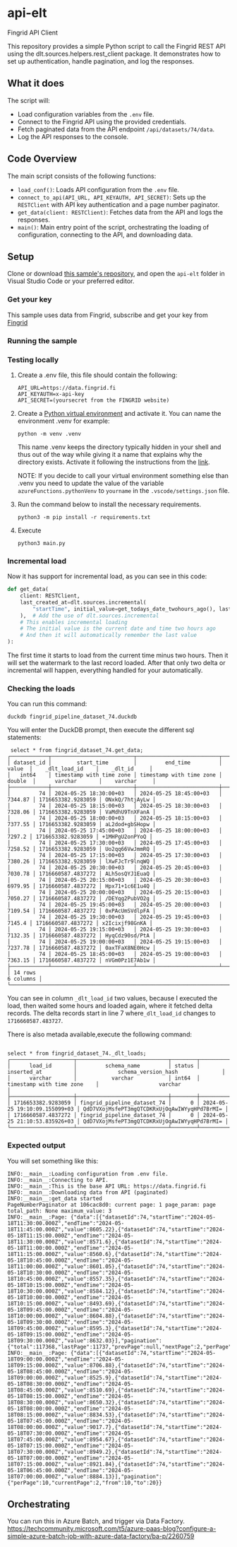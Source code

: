 # api-elt

Fingrid API Client

This repository provides a simple Python script to call the Fingrid REST API using the dlt.sources.helpers.rest_client package. It demonstrates how to set up authentication, handle pagination, and log the responses.

## What it does

The script will:

- Load configuration variables from the `.env` file.
- Connect to the Fingrid API using the provided credentials.
- Fetch paginated data from the API endpoint `/api/datasets/74/data`.
- Log the API responses to the console.

## Code Overview

The main script consists of the following functions:

- `load_conf()`: Loads API configuration from the `.env` file.
- `connect_to_api(API_URL, API_KEYAUTH, API_SECRET)`: Sets up the `RESTClient` with API key authentication and a page number paginator.
- `get_data(client: RESTClient)`: Fetches data from the API and logs the responses.
- `main()`: Main entry point of the script, orchestrating the loading of configuration, connecting to the API, and downloading data.

## Setup

Clone or download [this sample's repository](https://github.com/MiguelElGallo/api-elt), and open the `api-elt` folder in Visual Studio Code or your preferred editor.

### Get your key

This sample uses data from Fingrid, subscribe and get your key from [Fingrid](https://data.fingrid.fi/en/instructions)

### Running the sample

### Testing locally

1. Create a .env file, this file should contain the following:

    ```env
    API_URL=https://data.fingrid.fi
    API_KEYAUTH=x-api-key
    API_SECRET=(yoursecret from the FINGRID website)
    ```

2. Create a [Python virtual environment](https://docs.python.org/3/tutorial/venv.html#creating-virtual-environments) and activate it.
    You can name the environment .venv for example:

    ```log
    python -m venv .venv
    ```

    This name .venv keeps the directory typically hidden in your shell and thus out of the way while giving it a name that explains why the directory exists.
    Activate it following the instructions from the [link](https://docs.python.org/3/tutorial/venv.html#creating-virtual-environments).

    NOTE: If you decide to call your virtual environment something else than .venv you need to update the value of the variable `azureFunctions.pythonVenv` to `yourname` in the `.vscode/settings.json` file.

3. Run the command below to install the necessary requirements.

    ```shell
    python3 -m pip install -r requirements.txt
    ```

4. Execute

    ```shell
    python3 main.py
    ```

### Incremental load

Now it has support for incremental load, as you can see in this code:

```python
def get_data(
    client: RESTClient,
    last_created_at=dlt.sources.incremental(
        "startTime", initial_value=get_todays_date_twohours_ago(), last_value_func=max
    ),  # Add the use of dlt.sources.incremental
    # This enables incremental loading
    # The initial value is the current date and time two hours ago
    # And then it will automatically remember the last value
):
```

The first time it starts to load from the current time minus two hours. Then it will set the watermark to the last record loaded. After that only two delta or incremental will happen, everything handled for your automatically.

### Checking the loads

You can run this command:

```shell
duckdb fingrid_pipeline_dataset_74.duckdb
```

You will enter the DuckDB prompt, then execute the different sql statements:

```log
 select * from fingrid_dataset_74.get_data;
┌────────────┬──────────────────────────┬──────────────────────────┬─────────┬────────────────────┬────────────────┐
│ dataset_id │        start_time        │         end_time         │  value  │    _dlt_load_id    │    _dlt_id     │
│   int64    │ timestamp with time zone │ timestamp with time zone │ double  │      varchar       │    varchar     │
├────────────┼──────────────────────────┼──────────────────────────┼─────────┼────────────────────┼────────────────┤
│         74 │ 2024-05-25 18:30:00+03   │ 2024-05-25 18:45:00+03   │ 7344.87 │ 1716653382.9283059 │ ONxkQ/7htjAyLw │
│         74 │ 2024-05-25 18:15:00+03   │ 2024-05-25 18:30:00+03   │ 7328.06 │ 1716653382.9283059 │ VaMdhU9TnXFanA │
│         74 │ 2024-05-25 18:00:00+03   │ 2024-05-25 18:15:00+03   │ 7377.55 │ 1716653382.9283059 │ aL2dod+gbSHopw │
│         74 │ 2024-05-25 17:45:00+03   │ 2024-05-25 18:00:00+03   │  7297.2 │ 1716653382.9283059 │ +1MHPgU2onPYoQ │
│         74 │ 2024-05-25 17:30:00+03   │ 2024-05-25 17:45:00+03   │ 7258.52 │ 1716653382.9283059 │ Uo2qq66VwJmmRQ │
│         74 │ 2024-05-25 17:15:00+03   │ 2024-05-25 17:30:00+03   │ 7380.26 │ 1716653382.9283059 │ lXwFJcTr9lnqWQ │
│         74 │ 2024-05-25 20:30:00+03   │ 2024-05-25 20:45:00+03   │ 7030.78 │ 1716660587.4837272 │ ALh5osQYJ1EuaQ │
│         74 │ 2024-05-25 20:15:00+03   │ 2024-05-25 20:30:00+03   │ 6979.95 │ 1716660587.4837272 │ Hpx71+1c6E1u4Q │
│         74 │ 2024-05-25 20:00:00+03   │ 2024-05-25 20:15:00+03   │ 7050.27 │ 1716660587.4837272 │ /DEYqg2PubVO2g │
│         74 │ 2024-05-25 19:45:00+03   │ 2024-05-25 20:00:00+03   │ 7109.54 │ 1716660587.4837272 │ 0xPAcUmSVdlpFA │
│         74 │ 2024-05-25 19:30:00+03   │ 2024-05-25 19:45:00+03   │  7145.4 │ 1716660587.4837272 │ x2Icixjf98GnKA │
│         74 │ 2024-05-25 19:15:00+03   │ 2024-05-25 19:30:00+03   │ 7132.35 │ 1716660587.4837272 │ HyqCdz90sd/PtA │
│         74 │ 2024-05-25 19:00:00+03   │ 2024-05-25 19:15:00+03   │ 7237.78 │ 1716660587.4837272 │ 0axTFaX8NE0Hcw │
│         74 │ 2024-05-25 18:45:00+03   │ 2024-05-25 19:00:00+03   │ 7363.15 │ 1716660587.4837272 │ nVGm0Pz1E7Ab1w │
├────────────┴──────────────────────────┴──────────────────────────┴─────────┴────────────────────┴────────────────┤
│ 14 rows                                                                                                6 columns │
└──────────────────────────────────────────────────────────────────────────────────────────────────────────────────┘
```

You can see in column ```_dlt_load_id``` two values, because I executed the load, then waited some hours and loaded again, where it fetched delta records. The delta records start in line 7 where```_dlt_load_id``` changes to ```1716660587.483727```.

There is also metada available,execute the following command:
```log

select * from fingrid_dataset_74._dlt_loads;
┌────────────────────┬─────────────────────────────┬────────┬───────────────────────────────┬──────────────────────────────────────────────┐
│      load_id       │         schema_name         │ status │          inserted_at          │             schema_version_hash              │
│      varchar       │           varchar           │ int64  │   timestamp with time zone    │                   varchar                    │
├────────────────────┼─────────────────────────────┼────────┼───────────────────────────────┼──────────────────────────────────────────────┤
│ 1716653382.9283059 │ fingrid_pipeline_dataset_74 │      0 │ 2024-05-25 19:10:09.155099+03 │ QdD7VXojMsfePT3mgQTCDKRxUjOqAwIWYyqHPd7BrMI= │
│ 1716660587.4837272 │ fingrid_pipeline_dataset_74 │      0 │ 2024-05-25 21:10:53.835926+03 │ QdD7VXojMsfePT3mgQTCDKRxUjOqAwIWYyqHPd7BrMI= │
└────────────────────┴─────────────────────────────┴────────┴───────────────────────────────┴──────────────────────────────────────────────┘
```


### Expected output

You will set something like this:

```log
INFO:__main__:Loading configuration from .env file.
INFO:__main__:Connecting to API.
INFO:__main__:This is the base API URL: https://data.fingrid.fi
INFO:__main__:Downloading data from API (paginated)
INFO:__main__:get_data started
PageNumberPaginator at 106cac8d0: current page: 1 page_param: page total_path: None maximum_value: 3
INFO:__main__:Page: {"data":[{"datasetId":74,"startTime":"2024-05-18T11:30:00.000Z","endTime":"2024-05-18T11:45:00.000Z","value":8605.22},{"datasetId":74,"startTime":"2024-05-18T11:15:00.000Z","endTime":"2024-05-18T11:30:00.000Z","value":8571.6},{"datasetId":74,"startTime":"2024-05-18T11:00:00.000Z","endTime":"2024-05-18T11:15:00.000Z","value":8560.6},{"datasetId":74,"startTime":"2024-05-18T10:45:00.000Z","endTime":"2024-05-18T11:00:00.000Z","value":8601.05},{"datasetId":74,"startTime":"2024-05-18T10:30:00.000Z","endTime":"2024-05-18T10:45:00.000Z","value":8557.35},{"datasetId":74,"startTime":"2024-05-18T10:15:00.000Z","endTime":"2024-05-18T10:30:00.000Z","value":8584.12},{"datasetId":74,"startTime":"2024-05-18T10:00:00.000Z","endTime":"2024-05-18T10:15:00.000Z","value":8493.69},{"datasetId":74,"startTime":"2024-05-18T09:45:00.000Z","endTime":"2024-05-18T10:00:00.000Z","value":8604.88},{"datasetId":74,"startTime":"2024-05-18T09:30:00.000Z","endTime":"2024-05-18T09:45:00.000Z","value":8595.3},{"datasetId":74,"startTime":"2024-05-18T09:15:00.000Z","endTime":"2024-05-18T09:30:00.000Z","value":8632.03}],"pagination":{"total":117368,"lastPage":11737,"prevPage":null,"nextPage":2,"perPage":10,"currentPage":1,"from":0,"to":10}}
INFO:__main__:Page: {"data":[{"datasetId":74,"startTime":"2024-05-18T09:00:00.000Z","endTime":"2024-05-18T09:15:00.000Z","value":8706.88},{"datasetId":74,"startTime":"2024-05-18T08:45:00.000Z","endTime":"2024-05-18T09:00:00.000Z","value":8525.9},{"datasetId":74,"startTime":"2024-05-18T08:30:00.000Z","endTime":"2024-05-18T08:45:00.000Z","value":8510.69},{"datasetId":74,"startTime":"2024-05-18T08:15:00.000Z","endTime":"2024-05-18T08:30:00.000Z","value":8650.32},{"datasetId":74,"startTime":"2024-05-18T08:00:00.000Z","endTime":"2024-05-18T08:15:00.000Z","value":8834.53},{"datasetId":74,"startTime":"2024-05-18T07:45:00.000Z","endTime":"2024-05-18T08:00:00.000Z","value":9017.7},{"datasetId":74,"startTime":"2024-05-18T07:30:00.000Z","endTime":"2024-05-18T07:45:00.000Z","value":8954.67},{"datasetId":74,"startTime":"2024-05-18T07:15:00.000Z","endTime":"2024-05-18T07:30:00.000Z","value":8949.2},{"datasetId":74,"startTime":"2024-05-18T07:00:00.000Z","endTime":"2024-05-18T07:15:00.000Z","value":8921.84},{"datasetId":74,"startTime":"2024-05-18T06:45:00.000Z","endTime":"2024-05-18T07:00:00.000Z","value":8884.13}],"pagination":{"perPage":10,"currentPage":2,"from":10,"to":20}}
```

## Orchestrating

You can run this in Azure Batch, and trigger via Data Factory.
<https://techcommunity.microsoft.com/t5/azure-paas-blog?configure-a-simple-azure-batch-job-with-azure-data-factory/ba-p/2260759>
